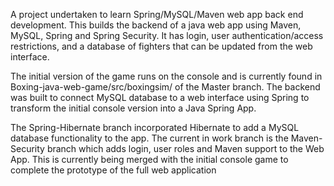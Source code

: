 A project undertaken to learn Spring/MySQL/Maven web app back end development. This builds the backend of a java web app using Maven, MySQL, Spring and Spring Security. It has login, user authentication/access restrictions, and a database of fighters that can be updated from the web interface.

The initial version of the game runs on the console and is currently found in Boxing-java-web-game/src/boxingsim/ of the Master branch.
The backend was built to connect MySQL database to a web interface using Spring to transform the initial console version into a Java Spring App.

The Spring-Hibernate branch incorporated Hibernate to add a MySQL database functionality to the app. The current in work branch is the Maven-Security branch which adds login, user roles and Maven support to the Web App. This is currently being merged with the initial console game to complete the prototype of the full web application
